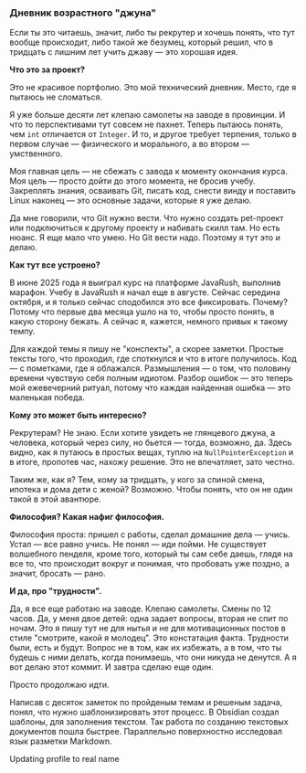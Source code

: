 ### **Дневник возрастного "джуна"**

Если ты это читаешь, значит, либо ты рекрутер и хочешь понять, что тут вообще происходит, либо такой же безумец, который решил, что в тридцать с лишним лет учить джаву — это хорошая идея.

**Что это за проект?**

Это не красивое портфолио. Это мой технический дневник. Место, где я пытаюсь не сломаться.

Я уже больше десяти лет клепаю самолеты на заводе в провинции. И что то перспективами тут совсем не пахнет. Теперь пытаюсь понять, чем `int` отличается от `Integer`. И то, и другое требует терпения, только в первом случае — физического и морального, а во втором — умственного.

Моя главная цель — не сбежать с завода к моменту окончания курса. Моя цель — просто дойти до этого момента, не бросив учебу. Закреплять знания, осваивать Git, писать код, снести винду и поставить Linux наконец — это основные задачи, которые я уже делаю.

Да мне говорили, что Git нужно вести. Что нужно создать pet-проект или подключиться к другому проекту и набивать скилл там. Но есть нюанс. Я еще мало что умею. Но Git вести надо. Поэтому я тут это и делаю.

**Как тут все устроено?**

В июне 2025 года я выиграл курс на платформе JavaRush, выполнив марафон. Учебу в JavaRush я начал еще в августе. Сейчас середина октября, и я только сейчас сподобился это все фиксировать. Почему? Потому что первые два месяца ушло на то, чтобы просто понять, в какую сторону бежать. А сейчас я, кажется, немного привык к такому темпу.

Для каждой темы я пишу не "конспекты", а скорее заметки. Простые тексты того, что проходил, где споткнулся и что в итоге получилось. Код — с пометками, где я облажался. Размышления — о том, что половину времени чувствую себя полным идиотом. Разбор ошибок — это теперь мой ежевечерний ритуал, потому что каждая найденная ошибка — это маленькая победа.

**Кому это может быть интересно?**

Рекрутерам? Не знаю. Если хотите увидеть не глянцевого джуна, а человека, который через силу, но бьется — тогда, возможно, да. Здесь видно, как я путаюсь в простых вещах, туплю на `NullPointerException` и в итоге, пропотев час, нахожу решение. Это не впечатляет, зато честно.

Таким же, как я? Тем, кому за тридцать, у кого за спиной смена, ипотека и дома дети с женой? Возможно. Чтобы понять, что он не один такой в этой авантюре.

**Философия? Какая нафиг философия.**

Философия проста: пришел с работы, сделал домашние дела — учись. Устал — все равно учись. Не понял — иди пойми. Не существует волшебного пенделя, кроме того, который ты сам себе даешь, глядя на все то, что происходит вокруг и понимая, что пробовать уже поздно, а значит, бросать — рано.

**И да, про "трудности".**

Да, я все еще работаю на заводе. Клепаю самолеты. Смены по 12 часов. Да, у меня двое детей: одна задает вопросы, вторая не спит по ночам. Это я пишу тут не для нытья и не для мотивационных постов в стиле "смотрите, какой я молодец". Это констатация факта. Трудности были, есть и будут. Вопрос не в том, как их избежать, а в том, что ты будешь с ними делать, когда понимаешь, что они никуда не денутся. А я вот делаю этот коммит. И завтра сделаю еще один.

Просто продолжаю идти.

Написав с десяток заметок по пройденым темам и решеным задача, понял, что нужно шаблонизировать этот процесс. В Obsidian создал шаблоны, для заполнения текстом. Так работа по созданию текстовых документов пошла быстрее. Параллельно поверхностно исследовал язык разметки Markdown. 

Updating profile to real name
